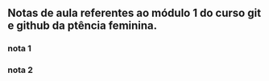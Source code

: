 ## Notas de aula referentes ao módulo 1 do curso git e github da ptência feminina.

### nota 1

### nota 2